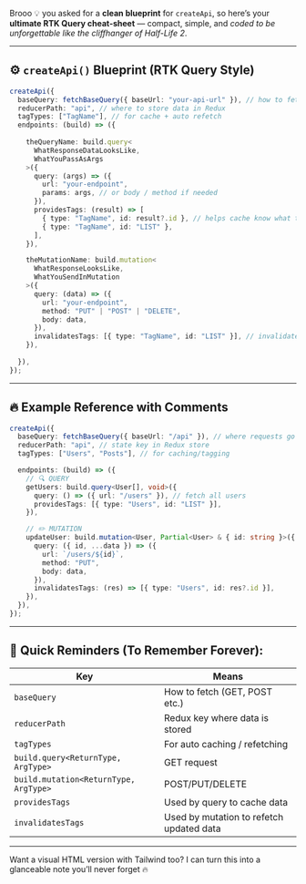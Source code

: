 Brooo 💡 you asked for a **clean blueprint** for `createApi`, so here’s your **ultimate RTK Query cheat-sheet** — compact, simple, and *coded to be unforgettable like the cliffhanger of Half-Life 2*.  

---

## ⚙️ `createApi()` Blueprint (RTK Query Style)

```ts
createApi({
  baseQuery: fetchBaseQuery({ baseUrl: "your-api-url" }), // how to fetch
  reducerPath: "api", // where to store data in Redux
  tagTypes: ["TagName"], // for cache + auto refetch
  endpoints: (build) => ({
    
    theQueryName: build.query<
      WhatResponseDataLooksLike,
      WhatYouPassAsArgs
    >({
      query: (args) => ({
        url: "your-endpoint",
        params: args, // or body / method if needed
      }),
      providesTags: (result) => [
        { type: "TagName", id: result?.id }, // helps cache know what to update
        { type: "TagName", id: "LIST" },
      ],
    }),

    theMutationName: build.mutation<
      WhatResponseLooksLike,
      WhatYouSendInMutation
    >({
      query: (data) => ({
        url: "your-endpoint",
        method: "PUT" | "POST" | "DELETE",
        body: data,
      }),
      invalidatesTags: [{ type: "TagName", id: "LIST" }], // invalidate + refetch
    }),
    
  }),
});
```

---

## 🔥 Example Reference with Comments

```ts
createApi({
  baseQuery: fetchBaseQuery({ baseUrl: "/api" }), // where requests go
  reducerPath: "api", // state key in Redux store
  tagTypes: ["Users", "Posts"], // for caching/tagging

  endpoints: (build) => ({
    // 🔍 QUERY
    getUsers: build.query<User[], void>({
      query: () => ({ url: "/users" }), // fetch all users
      providesTags: [{ type: "Users", id: "LIST" }],
    }),

    // ✏️ MUTATION
    updateUser: build.mutation<User, Partial<User> & { id: string }>({
      query: ({ id, ...data }) => ({
        url: `/users/${id}`,
        method: "PUT",
        body: data,
      }),
      invalidatesTags: (res) => [{ type: "Users", id: res?.id }],
    }),
  }),
});
```

---

## 📌 Quick Reminders (To Remember Forever):

| Key | Means |
|-----|-------|
| `baseQuery` | How to fetch (GET, POST etc.) |
| `reducerPath` | Redux key where data is stored |
| `tagTypes` | For auto caching / refetching |
| `build.query<ReturnType, ArgType>` | GET request |
| `build.mutation<ReturnType, ArgType>` | POST/PUT/DELETE |
| `providesTags` | Used by query to cache data |
| `invalidatesTags` | Used by mutation to refetch updated data |

---

Want a visual HTML version with Tailwind too? I can turn this into a glanceable note you’ll never forget 🔥